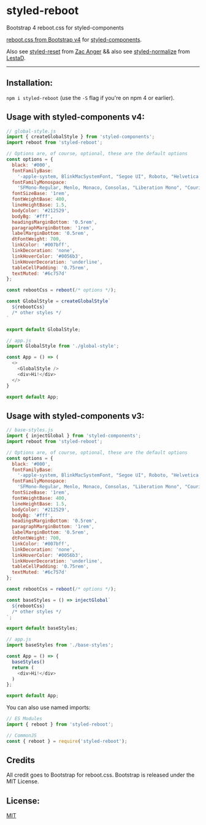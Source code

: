 # styled-reboot
Bootstrap 4 reboot.css for styled-components


[reboot.css from Bootstrap v4](https://github.com/twbs/bootstrap/blob/v4-dev/scss/_reboot.scss) for
[styled-components](https://github.com/styled-components/styled-components).

Also see [styled-reset](https://github.com/zacanger/styled-reset/)
from [Zac Anger](https://github.com/zacanger)
&&
also see [styled-normalize](https://www.npmjs.com/package/styled-normalize)
from [LestaD](https://github.com/LestaD).

--------

## Installation:

`npm i styled-reboot` (use the `-S` flag if you're on npm 4 or earlier).

## Usage with styled-components v4:

```javascript
// global-style.js
import { createGlobalStyle } from 'styled-components';
import reboot from 'styled-reboot';

// Options are, of course, optional, these are the default options
const options = {
  black: '#000',
  fontFamilyBase:
    '-apple-system, BlinkMacSystemFont, "Segoe UI", Roboto, "Helvetica Neue", Arial, sans-serif, "Apple Color Emoji", "Segoe UI Emoji", "Segoe UI Symbol", "Noto Color Emoji"',
  fontFamilyMonospace:
    'SFMono-Regular, Menlo, Monaco, Consolas, "Liberation Mono", "Courier New", monospace',
  fontSizeBase: '1rem',
  fontWeightBase: 400,
  lineHeightBase: 1.5,
  bodyColor: '#212529',
  bodyBg: '#fff',
  headingsMarginBottom: '0.5rem',
  paragraphMarginBottom: '1rem',
  labelMarginBottom: '0.5rem',
  dtFontWeight: 700,
  linkColor: '#007bff',
  linkDecoration: 'none',
  linkHoverColor: '#0056b3',
  linkHoverDecoration: 'underline',
  tableCellPadding: '0.75rem',
  textMuted: '#6c757d'
};

const rebootCss = reboot(/* options */);

const GlobalStyle = createGlobalStyle`
  ${rebootCss}
  /* other styles */
`

export default GlobalStyle;

// app.js
import GlobalStyle from './global-style';

const App = () => (
  <>
    <GlobalStyle />
    <div>Hi!</div>
  </>
}

export default App;
```

## Usage with styled-components v3:

```javascript
// base-styles.js
import { injectGlobal } from 'styled-components';
import reboot from 'styled-reboot';

// Options are, of course, optional, these are the default options
const options = {
  black: '#000',
  fontFamilyBase:
    '-apple-system, BlinkMacSystemFont, "Segoe UI", Roboto, "Helvetica Neue", Arial, sans-serif, "Apple Color Emoji", "Segoe UI Emoji", "Segoe UI Symbol", "Noto Color Emoji"',
  fontFamilyMonospace:
    'SFMono-Regular, Menlo, Monaco, Consolas, "Liberation Mono", "Courier New", monospace',
  fontSizeBase: '1rem',
  fontWeightBase: 400,
  lineHeightBase: 1.5,
  bodyColor: '#212529',
  bodyBg: '#fff',
  headingsMarginBottom: '0.5rem',
  paragraphMarginBottom: '1rem',
  labelMarginBottom: '0.5rem',
  dtFontWeight: 700,
  linkColor: '#007bff',
  linkDecoration: 'none',
  linkHoverColor: '#0056b3',
  linkHoverDecoration: 'underline',
  tableCellPadding: '0.75rem',
  textMuted: '#6c757d'
};

const rebootCss = reboot(/* options */);

const baseStyles = () => injectGlobal`
  ${rebootCss}
  /* other styles */
`;

export default baseStyles;

// app.js
import baseStyles from './base-styles';

const App = () => {
  baseStyles()
  return (
    <div>Hi!</div>
  )
};

export default App;
```

You can also use named imports:

```javascript
// ES Modules
import { reboot } from 'styled-reboot';

// CommonJS
const { reboot } = require('styled-reboot');
```


## Credits

All credit goes to Bootstrap for reboot.css.
Bootstrap is released under the MIT License.

## License:

[MIT](./LICENSE.md)
